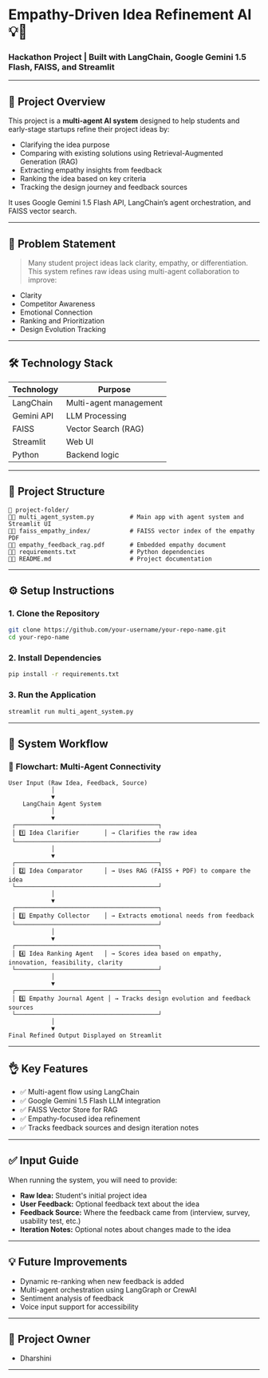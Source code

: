 # Empathy-Driven Idea Refinement AI 💡🤖

### Hackathon Project | Built with LangChain, Google Gemini 1.5 Flash, FAISS, and Streamlit

---

## 🚀 Project Overview

This project is a **multi-agent AI system** designed to help students and early-stage startups refine their project ideas by:

- Clarifying the idea purpose
- Comparing with existing solutions using Retrieval-Augmented Generation (RAG)
- Extracting empathy insights from feedback
- Ranking the idea based on key criteria
- Tracking the design journey and feedback sources

It uses Google Gemini 1.5 Flash API, LangChain’s agent orchestration, and FAISS vector search.

---

## 🌟 Problem Statement

> Many student project ideas lack clarity, empathy, or differentiation. This system refines raw ideas using multi-agent collaboration to improve:

- Clarity
- Competitor Awareness
- Emotional Connection
- Ranking and Prioritization
- Design Evolution Tracking

---

## 🛠️ Technology Stack

| Technology | Purpose                |
| ---------- | ---------------------- |
| LangChain  | Multi-agent management |
| Gemini API | LLM Processing         |
| FAISS      | Vector Search (RAG)    |
| Streamlit  | Web UI                 |
| Python     | Backend logic          |

---

## 📂 Project Structure

```text
📁 project-folder/
🔺🔺 multi_agent_system.py          # Main app with agent system and Streamlit UI
🔺🔺 faiss_empathy_index/           # FAISS vector index of the empathy PDF
🔺🔺 empathy_feedback_rag.pdf       # Embedded empathy document
🔺🔺 requirements.txt               # Python dependencies
🔺🔺 README.md                      # Project documentation
```

---

## ⚙️ Setup Instructions

### 1. Clone the Repository

```bash
git clone https://github.com/your-username/your-repo-name.git
cd your-repo-name
```

### 2. Install Dependencies

```bash
pip install -r requirements.txt
```

### 3. Run the Application

```bash
streamlit run multi_agent_system.py
```

---

## 🥉 System Workflow

### 🔗 **Flowchart: Multi-Agent Connectivity**

```
User Input (Raw Idea, Feedback, Source)
            │
            ▼
    LangChain Agent System
            │
            ▼
 ┌────────────────────────────────────────┐
 │ 1️⃣ Idea Clarifier       │ → Clarifies the raw idea
 └────────────────────────────────────────┘
            │
            ▼
 ┌────────────────────────────────────────┐
 │ 2️⃣ Idea Comparator      │ → Uses RAG (FAISS + PDF) to compare the idea
 └────────────────────────────────────────┘
            │
            ▼
 ┌────────────────────────────────────────┐
 │ 3️⃣ Empathy Collector    │ → Extracts emotional needs from feedback
 └────────────────────────────────────────┘
            │
            ▼
 ┌────────────────────────────────────────┐
 │ 4️⃣ Idea Ranking Agent   │ → Scores idea based on empathy, innovation, feasibility, clarity
 └────────────────────────────────────────┘
            │
            ▼
 ┌────────────────────────────────────────┐
 │ 5️⃣ Empathy Journal Agent │ → Tracks design evolution and feedback sources
 └────────────────────────────────────────┘
            │
            ▼
Final Refined Output Displayed on Streamlit
```

---

## 👌 Key Features

- ✅ Multi-agent flow using LangChain
- ✅ Google Gemini 1.5 Flash LLM integration
- ✅ FAISS Vector Store for RAG
- ✅ Empathy-focused idea refinement
- ✅ Tracks feedback sources and design iteration notes

---

## ✅ Input Guide

When running the system, you will need to provide:

- **Raw Idea:** Student's initial project idea
- **User Feedback:** Optional feedback text about the idea
- **Feedback Source:** Where the feedback came from (interview, survey, usability test, etc.)
- **Iteration Notes:** Optional notes about changes made to the idea

---

## 💡 Future Improvements

- Dynamic re-ranking when new feedback is added
- Multi-agent orchestration using LangGraph or CrewAI
- Sentiment analysis of feedback
- Voice input support for accessibility

---

## 👤 Project Owner

- Dharshini

---

